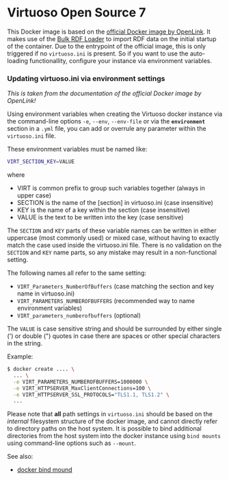 # Virtuoso Open Source 7

This Docker image is based on the [official Docker image by OpenLink](https://hub.docker.com/r/openlink/virtuoso-opensource-7).
It makes use of the [Bulk RDF Loader](http://vos.openlinksw.com/owiki/wiki/VOS/VirtBulkRDFLoader) to import RDF data on the initial startup of the container. Due to the entrypoint of the official image, this is only triggered if no ``virtuoso.ini`` is present. So if you want to use the auto-loading functionallity, configure your instance via environment variables.

### Updating virtuoso.ini via environment settings
_This is taken from the documentation of the official Docker image by OpenLink!_

Using environment variables when creating the Virtuoso docker instance via the command-line options ``-e``, ``--env``, ``--env-file`` or via the **``environment``** section in a ``.yml`` file, you can add or overrule any parameter within the ``virtuoso.ini`` file.

These environment variables must be named like:

```bash
VIRT_SECTION_KEY=VALUE
```

where
- VIRT is common prefix to group such variables together (always in upper case)
- SECTION is the name of the [section] in virtuoso.ini (case insensitive)
- KEY is the name of a key within the section (case insensitive)
- VALUE is the text to be written into the key (case sensitive)

The ``SECTION`` and ``KEY`` parts of these variable names can be written in either uppercase (most commonly used) or mixed case, without having to exactly match the case used inside the virtuoso.ini file. There is no validation on the ``SECTION`` and ``KEY`` name parts, so any mistake may result in a non-functional setting.

The following names all refer to the same setting:

- ``VIRT_Parameters_NumberOfBuffers`` (case matching the section and key name in virtuoso.ini)
- ``VIRT_PARAMETERS_NUMBEROFBUFFERS`` (recommended way to name environment variables)
- ``VIRT_parameters_numberofbuffers`` (optional)

The ``VALUE`` is case sensitive string and should be surrounded by either single (\') or double (") quotes in case there are spaces or other special characters in the string.

Example:
```bash
$ docker create .... \
  ... \
  -e VIRT_PARAMETERS_NUMBEROFBUFFERS=1000000 \
  -e VIRT_HTTPSERVER_MaxClientConnections=100 \
  -e VIRT_HTTPSERVER_SSL_PROTOCOLS="TLS1.1, TLS1.2" \
  ...
```

Please note that **all** path settings in ``virtuoso.ini`` should be based on the _internal_ filesystem structure of the docker image, and cannot directly refer to directory paths on the host system. It is possible to bind additional directories from the host system into the docker instance using ``bind mounts`` using command-line options such as ``--mount``.

See also:
- [docker bind mound](https://docs.docker.com/storage/bind-mounts/)
